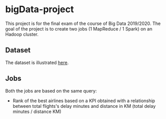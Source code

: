 # bigData-project

This project is for the final exam of the course of Big Data 2019/2020. 
The goal of the project is to create two jobs (1 MapReduce / 1 Spark) on an Hadoop cluster.

## Dataset

The dataset is illustrated [here](https://www.kaggle.com/usdot/flight-delays).

## Jobs

Both the jobs are based on the same query: 

 * Rank of the best airlines based on a KPI obtained with a relationship between total flights's delay minutes and distance in KM (total delay minutes / distance KM)